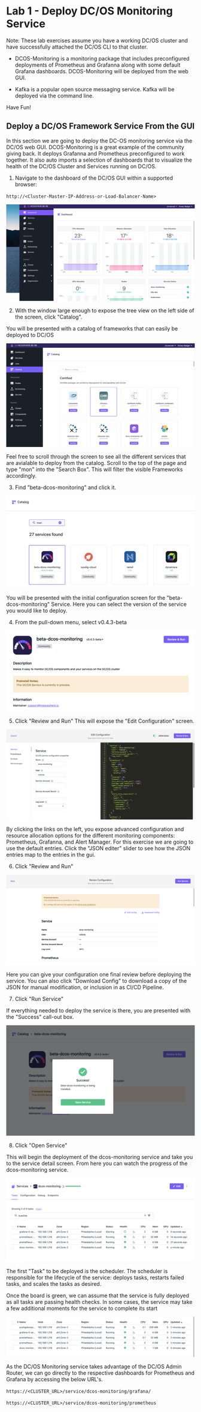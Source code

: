 # Lab 1 - Deploy DC/OS Monitoring Service

Note: These lab exercises assume you have a working DC/OS cluster and have successfully attached the DC/OS CLI to that cluster. 

* DCOS-Monitoring is a monitoring package that includes preconfigured deployments of Prometheus and Grafanna along with some default Grafana dashboards.  DCOS-Monitoring will be deployed from the web GUI.  


* Kafka is a popular open source messaging service.  Kafka will be deployed via the command line.

Have Fun!

## Deploy a DC/OS Framework Service From the GUI
In this section we are going to deploy the DC-OS monitoring service via the DC/OS web GUI.  DCOS-Monitoring is a great example of the community giving back.  It deploys Grafanna and Prometheus preconfigured to work together.  It also auto imports a selection of dashboards that to visualize the health of the DC/OS Cluster and Services running on DC/OS.

1.  Navigate to the dashboard of the DC/OS GUI within a supported browser:

`http://<Cluster-Master-IP-Address-or-Load-Balancer-Name>`

![alt text](screenshots/DASHBOARD.png)

2. With the window large enough to expose the tree view on the left side of the screen, click "Catalog".

You will be presented with a catalog of frameworks that can easily be deployed to DC/OS

![alt text](screenshots/CATALOG.png)

Feel free to scroll through the screen to see all the different services that are avialable to deploy from the catalog.  Scroll to the top of the page and type "mon" into the "Search Box".  This will filter the visible Frameworks accordingly.  

3.  Find "beta-dcos-monitoring" and click it.

![alt text](screenshots/MONITORING.png)

You will be presented with the initial configuration screen for the "beta-dcos-monitoring" Service.  Here you can select the version of the service you would like to deploy.  

4. From the pull-down menu, select v0.4.3-beta

![alt text](screenshots/VERSION.png)

5. Click "Review and Run" This will expose the "Edit Configuration" screen.

![alt text](screenshots/EDIT-CONFIG.png)

By clicking the links on the left, you expose advanced configuration and resource allocation options for the different monitoring components: Prometheus, Grafanna, and Alert Manager.  For this exercise we are going to use the default entries.  Click the "JSON editer" slider to see how the JSON entries map to the entries in the gui.

6.  Click "Review and Run"

![alt text](screenshots/FINAL.png)

Here you can give your configuration one final review before deploying the service.  You can also click "Download Config" to download a copy of the JSON for manual modification, or inclusion in as CI/CD Pipeline.

7. Click "Run Service"

If everything needed to deploy the service is there, you are presented with the "Success" call-out box.

![alt text](screenshots/SUCCESS.png)

8. Click "Open Service"

This will begin the deployment of the dcos-monitoring service and take you to the service detail screen.  From here you can watch the progress of the dcos-monitoring service.

![alt text](screenshots/SERVICE.png)

The first "Task" to be deployed is the scheduler.  The scheduler is responsible for the lifecycle of the service: deploys tasks, restarts failed tasks, and scales the tasks as desired.

Once the board is green, we can assume that the service is fully deployed as all tasks are passing health checks.  In some cases, the service may take a few additional moments for the service to complete its start

![alt text](screenshots/COMPLETE.png)

As the DC/OS Monitoring service takes advantage of the DC/OS Admin Router, we can go directly to the respective dashboards for Prometheus and Grafana by accessing the below URL's.

`https://<CLUSTER_URL>/service/dcos-monitoring/grafana/`

`https://<CLUSTER_URL>/service/dcos-monitoring/prometheus`